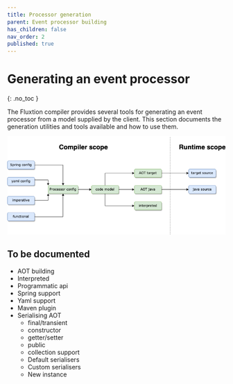 ```yaml
---
title: Processor generation
parent: Event processor building
has_children: false
nav_order: 2
published: true
---
```


# Generating an event processor
{: .no_toc }

The Fluxtion compiler provides several tools for generating an event processor from a model supplied by the client. 
This section documents the generation utilities and tools available and how to use them.


![TEST](../../images/integration_overview-generating.png)
## To be documented
- AOT building
- Interpreted
- Programmatic api
- Spring support
- Yaml support
- Maven plugin
- Serialising AOT
  - final/transient
  - constructor
  - getter/setter
  - public
  - collection support
  - Default serialisers
  - Custom serialisers
  - New instance

